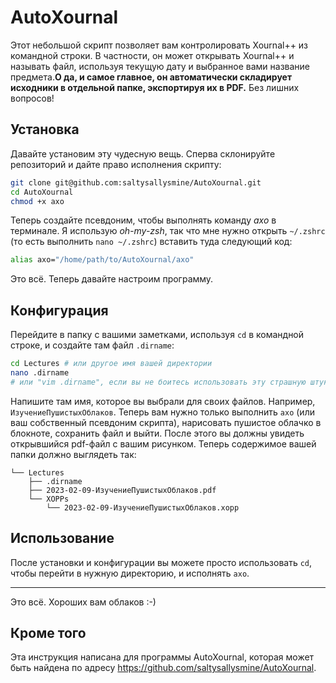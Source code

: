# AutoXournal

Этот небольшой скрипт позволяет вам контролировать Xournal++ из командной строки. В частности, он может открывать Xournal++ и называть файл, используя текущую дату и выбранное вами название предмета.**О да, и самое главное, он автоматически складирует исходники в отдельной папке, экспортируя их в PDF.** Без лишних вопросов!

## Установка
Давайте установим эту чудесную вещь. Сперва склонируйте репозиторий и дайте право исполнения скрипту:
```bash
git clone git@github.com:saltysallysmine/AutoXournal.git
cd AutoXournal
chmod +x axo
```
Теперь создайте псевдоним, чтобы выполнять команду _axo_ в терминале. Я использую _oh-my-zsh_, так что мне нужно открыть `~/.zshrc` (то есть выполнить `nano ~/.zshrc`) вставить туда следующий код:
```bash
alias axo="/home/path/to/AutoXournal/axo"
```
Это всё. Теперь давайте настроим программу.

## Конфигурация
Перейдите в папку с вашими заметками, используя `cd` в командной строке, и создайте там файл `.dirname`:
```bash
cd Lectures # или другое имя вашей директории
nano .dirname
# или "vim .dirname", если вы не боитесь использовать эту страшную штуку
```
Напишите там имя, которое вы выбрали для своих файлов. Например, `ИзучениеПушистыхОблаков`. Теперь вам нужно только выполнить `axo` (или ваш собственный псевдоним скрипта), нарисовать пушистое облачко в блокноте, сохранить файл и выйти. После этого вы должны увидеть открывшийся pdf-файл с вашим рисунком. Теперь содержимое вашей папки должно выглядеть так:
```
└── Lectures
    ├── .dirname
    ├── 2023-02-09-ИзучениеПушистыхОблаков.pdf
    └── XOPPs
        └── 2023-02-09-ИзучениеПушистыхОблаков.xopp
```
## Использование
После установки и конфигурации вы можете просто использовать `cd`, чтобы перейти в нужную директорию, и исполнять `axo`.

---

Это всё. Хороших вам облаков :-)

## Кроме того
Эта инструкция написана для программы AutoXournal, которая может быть найдена по адресу https://github.com/saltysallysmine/AutoXournal.

